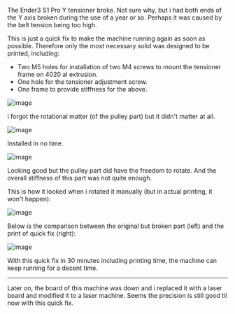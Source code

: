 

The Ender3 S1 Pro Y tensioner broke. Not sure why, but i had both ends of the Y axis broken during the use of a year or so. Perhaps it was caused by the belt tension being too high. 

This is just a quick fix to make the machine running again as soon as possible. Therefore only the most necessary solid was designed to be printed, including: 

- Two M5 holes for installation of two M4 screws to mount the tensioner frame on 4020 al extrusion.
- One hole for the tensioner adjustment screw.
- One frame to provide stiffness for the above.

![image](https://github.com/treesess/STEAMRELAY/assets/20311124/fd5f20c9-aec9-4fc9-933f-205b93b2d342)

i forgot the rotational matter (of the pulley part) but it didn't matter at all. 

![image](https://github.com/treesess/STEAMRELAY/assets/20311124/f3ef45e7-1fcc-430e-aa83-cdb7439c7c3a)

Installed in no time. 

![image](https://github.com/treesess/STEAMRELAY/assets/20311124/8e73c730-6eb6-4fc3-98b6-71bf2d8a480d)

Looking good but the pulley part did have the freedom to rotate. And the overall stiffness of this part was not quite enough. 

This is how it looked when i rotated it manually (but in actual printing, it won't happen):

![image](https://github.com/treesess/STEAMRELAY/assets/20311124/597c0b0a-1c6b-4ad8-8b50-4231a267a7c8)

Below is the comparison between the original but broken part (left) and the print of quick fix (right): 

![image](https://github.com/treesess/STEAMRELAY/assets/20311124/d8e17b41-ea92-4c16-88de-fa65fc00462f)

With this quick fix in 30 minutes including printing time, the machine can keep running for a decent time. 

---

Later on, the board of this machine was down and i replaced it with a laser board and modified it to a laser machine. Seems the precision is still good til now with this quick fix. 
